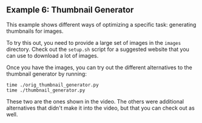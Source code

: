 ## Example 6: Thumbnail Generator

This example shows different ways of optimizing a specific task: generating
thumbnails for images.

To try this out, you need to provide a large set of images in the `images`
directory.  Check out the `setup.sh` script for a suggested website that you
can use to download a lot of images.

Once you have the images, you can try out the different alternatives to
the thumbnail generator by running:

```
time ./orig_thumbnail_generator.py
time ./thumbnail_generator.py
```

These two are the ones shown in the video.  The others were additional
alternatives that didn't make it into the video, but that you can check out as
well.
